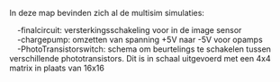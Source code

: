 In deze map bevinden zich al de multisim simulaties:  
  
&emsp;-finalcircuit: versterkingsschakeling voor in de image sensor  
&emsp;-chargepump: omzetten van spanning +5V naar -5V voor opamps  
&emsp;-PhotoTransistorswitch: schema om beurtelings te schakelen tussen verschillende phototransistors. Dit is in schaal uitgevoerd met een 4x4 matrix in plaats van 16x16  
